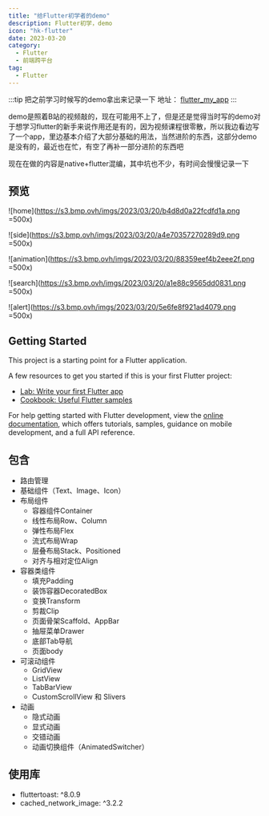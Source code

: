 ```yaml
---
title: "给Flutter初学者的demo"
description: Flutter初学，demo
icon: "hk-flutter"
date: 2023-03-20
category:
  - Flutter
  - 前端跨平台
tag:
  - Flutter
---
```


:::tip
把之前学习时候写的demo拿出来记录一下
地址：
[flutter_my_app](https://github.com/OrageKK/flutter_my_app)
:::

demo是照着B站的视频敲的，现在可能用不上了，但是还是觉得当时写的demo对于想学习flutter的新手来说作用还是有的，因为视频课程很零散，所以我边看边写了一个app，里边基本介绍了大部分基础的用法，当然进阶的东西，这部分demo是没有的，最近也在忙，有空了再补一部分进阶的东西吧

现在在做的内容是native+flutter混编，其中坑也不少，有时间会慢慢记录一下



## 预览
![home](https://s3.bmp.ovh/imgs/2023/03/20/b4d8d0a22fcdfd1a.png =500x)

![side](https://s3.bmp.ovh/imgs/2023/03/20/a4e70357270289d9.png =500x)

![animation](https://s3.bmp.ovh/imgs/2023/03/20/88359eef4b2eee2f.png =500x)

![search](https://s3.bmp.ovh/imgs/2023/03/20/a1e88c9565dd0831.png =500x)

![alert](https://s3.bmp.ovh/imgs/2023/03/20/5e6fe8f921ad4079.png =500x)



## Getting Started

This project is a starting point for a Flutter application.

A few resources to get you started if this is your first Flutter project:

- [Lab: Write your first Flutter app](https://docs.flutter.dev/get-started/codelab)
- [Cookbook: Useful Flutter samples](https://docs.flutter.dev/cookbook)

For help getting started with Flutter development, view the
[online documentation](https://docs.flutter.dev/), which offers tutorials,
samples, guidance on mobile development, and a full API reference.

## 包含
- 路由管理
- 基础组件（Text、Image、Icon）
- 布局组件
  - 容器组件Container
  - 线性布局Row、Column
  - 弹性布局Flex
  - 流式布局Wrap
  - 层叠布局Stack、Positioned
  - 对齐与相对定位Align
- 容器类组件
  - 填充Padding
  - 装饰容器DecoratedBox
  - 变换Transform
  - 剪裁Clip
  - 页面骨架Scaffold、AppBar
  - 抽屉菜单Drawer
  - 底部Tab导航
  - 页面body
- 可滚动组件
  - GridView
  - ListView
  - TabBarView
  - CustomScrollView 和 Slivers
- 动画
  - 隐式动画
  - 显式动画
  - 交错动画
  - 动画切换组件（AnimatedSwitcher）

## 使用库

- fluttertoast: ^8.0.9
- cached_network_image: ^3.2.2
